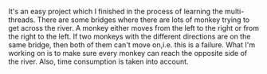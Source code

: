 It's an easy project which I finished in the process of learning the multi-threads.
There are some bridges where there are lots of monkey trying to get across the river. A monkey either moves from the left to the right or from the right to the left. If two monkeys with the different directions are on the same bridge, then both of them can't move on,i.e. this is a failure.
What I'm working on is to make sure every monkey can reach the opposite side of the river. Also, time consumption is taken into account.